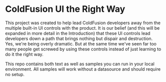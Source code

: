ColdFusion UI the Right Way
===

This project was created to help lead ColdFusion developers away from the multiple built-in UI controls with the product. It is our belief (and this will be expanded in more detail in the Introduction) that these UI controls lead developers down a path that brings nothing but dispair and destruction. Yes, we're being overly dramatic. But at the same time we've seen far too many people get screwed by using these controls instead of just learning to do it the right way.

This repo contains both text as well as samples you can run in your local environment. All samples will work without a datasource and should require no setup. 
